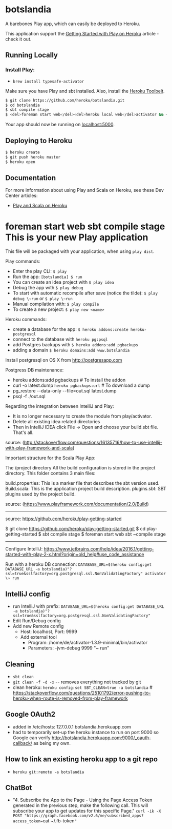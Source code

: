 # botslandia

A barebones Play app, which can easily be deployed to Heroku.

This application support the [Getting Started with Play on Heroku](https://devcenter.heroku.com/articles/getting-started-with-play-on-heroku) article - check it out.

## Running Locally

### Install Play:
 - `brew install typesafe-activator`

Make sure you have Play and sbt installed.  Also, install the [Heroku Toolbelt](https://toolbelt.heroku.com/).

```sh
$ git clone https://github.com/heroku/botslandia.git
$ cd botslandia
$ sbt compile stage
$ <del>foreman start web</del><del>heroku local web</del>activator && ~ run
```

Your app should now be running on [localhost:5000](http://localhost:5000/).

## Deploying to Heroku

```sh
$ heroku create
$ git push heroku master
$ heroku open
```

## Documentation

For more information about using Play and Scala on Heroku, see these Dev Center articles:

- [Play and Scala on Heroku](https://devcenter.heroku.com/categories/language-support#scala-and-play)

foreman start web
sbt compile stage
This is your new Play application
=====================================

This file will be packaged with your application, when using `play dist`.

Play commands:

* Enter the play CLI: `$ play`
* Run the app: `[botslandia] $ run`
* You can create an idea project with  `$ play idea`
* Debug the app with `$ play debug`
* To start with automatic recompile after save (notice the tilde): `$ play debug \~run` or `$ play \~run`
* Manual compilation with: `$ play compile`
* To create a new project: `$ play new <name>`


Heroku commands:

* create a database for the app: `$ heroku addons:create heroku-postgresql`
* connect to the database with `heroku pg:psql`
* add Postgres backups with `$ heroku addons:add pgbackups`
* adding a domain `$ heroku domains:add www.botslandia`

Install postgresql on OS X from http://postgresapp.com

Postgress DB maintenance:

* heroku addons:add pgbackups # To install the addon
* curl -o latest.dump `heroku pgbackups:url` # To download a dump
* pg_restore --data-only --file=out.sql latest.dump
* psql -f ./out.sql


Regarding the integration between IntelliJ and Play:

* It is no longer necessary to create the module from play/activator.
* Delete all existing idea related directories
* Then in IntelliJ IDEA click File -> Open and choose your build.sbt file. That's all.

source: (http://stackoverflow.com/questions/16135716/how-to-use-intellij-with-play-framework-and-scala)

Important structure for the Scala Play App:

The /project directory
All the build configuration is stored in the project directory. This folder contains 3 main files:

build.properties: This is a marker file that describes the sbt version used.
Build.scala: This is the application project build description.
plugins.sbt: SBT plugins used by the project build.

source: (https://www.playframework.com/documentation/2.0/Build)

------

source: https://github.com/heroku/play-getting-started

$ git clone https://github.com/heroku/play-getting-started.git
$ cd play-getting-started
$ sbt compile stage
$ foreman start web
sbt \~compile stage

---

Configure IntelliJ: https://www.jetbrains.com/help/idea/2016.1/getting-started-with-play-2-x.html?origin=old_help#use_code_assistance

Run with a heroku DB connection: `DATABASE_URL=$(heroku config:get DATABASE_URL -a botslandia)"?ssl=true&sslfactory=org.postgresql.ssl.NonValidatingFactory" activator \~ run`

## IntelliJ config
- run IntelliJ with prefix: `DATABASE_URL=$(heroku config:get DATABASE_URL -a botslandia)"?ssl=true&sslfactory=org.postgresql.ssl.NonValidatingFactory"`
- Edit Run/Debug config
- Add new Remote config
  - Host: localhost, Port: 9999
  - Add external tool
    - Program:  /home/de/activator-1.3.9-minimal/bin/activator
    - Parameters: -jvm-debug 9999 "~ run"

## Cleaning
 - `sbt clean`
 - `git clean -f -d -x` -- removes everything not tracked by git
- clean heroku: `heroku config:set SBT_CLEAN=true -a botslandia` # https://stackoverflow.com/questions/25101792/error-pushing-to-heroku-when-route-is-removed-from-play-framework

## Google OAuth2
 - added in /etc/hosts:  127.0.0.1 botslandia.herokuapp.com
 - had to temporarily set-up the heroku instance to run on port 9000 so Google can verify http://botslandia.herokuapp.com:9000/_oauth-callback/ as being my own.


## How to link an existing heroku app to a git repo
 - `heroku git:remote -a botslandia`


## ChatBot
 - "4. Subscribe the App to the Page - Using the Page Access Token generated in the previous step, make the following call. This will subscribe your app to get updates for this specific Page." `curl -ik -X POST "https://graph.facebook.com/v2.6/me/subscribed_apps?access_token=`cat ~/.fb-token`"`
